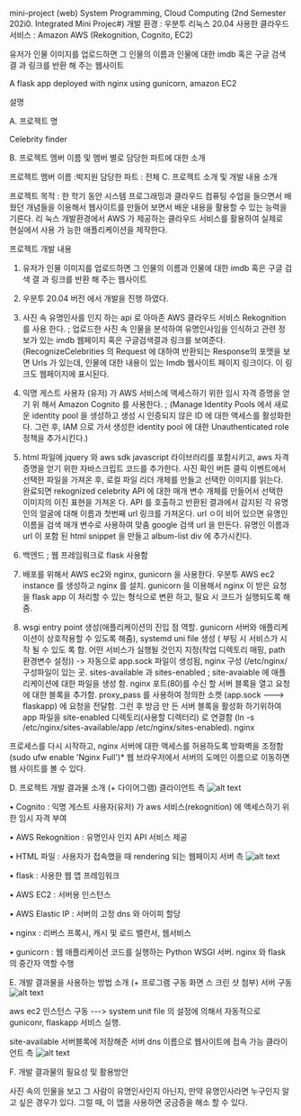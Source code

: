 
mini-project (web)
System Programming, Cloud Computing (2nd Semester 202i0. Integrated Mini Projec#) 개발 환경 : 우분투 리눅스 20.04
사용한 클라우드 서비스 : Amazon AWS (Rekognition, Cognito, EC2)

유저가 인물 이미지를 업로드하면 그 인물의 이름과 인물에 대한 imdb 혹은 구글 검색 결 과 링크를 반환 해 주는 웹사이트

A flask app deployed with nginx using gunicorn, amazon EC2

설명



A. 프로젝트 명

Celebrity finder

B. 프로젝트 멤버 이름 및 멤버 별로 담당한 파트에 대한 소개

프로젝트 멤버 이름 :박지원
 담당한 파트 : 전체
C. 프로젝트 소개 및 개발 내용 소개

프로젝트 목적 : 한 학기 동안 시스템 프로그래밍과 클라우드 컴퓨팅 수업을 들으면서 배웠던 개념들을 이용해서 웹사이트를 만들어 보면서 배운 내용을 활용할 수 있는 능력을 기른다. 리 눅스 개발환경에서 AWS 가 제공하는 클라우드 서비스를 활용하여 실제로 현실에서 사용 가 능한 애플리케이션을 제작한다.

프로젝트 개발 내용

1. 유저가 인물 이미지를 업로드하면 그 인물의 이름과 인물에 대한 imdb 혹은 구글 검색 결 과 링크를 반환 해 주는 웹사이트

2. 우분투 20.04 버전 에서 개발을 진행 하였다.

3. 사진 속 유명인사를 인지 하는 api 로 아마존 AWS 클라우드 서비스 Rekognition를 사용 한다. ; 업로드한 사진 속 인물을 분석하여 유명인사임을 인식하고 관련 정보가 있는 imdb 웹페이지 혹은 구글검색결과 링크를 보여준다. (RecognizeCelebrities 의 Request 에 대하여 반환되는 Response의 포맷을 보면 Urls 가 있는데, 인물에 대한 내용이 있는 Imdb 웹사이트 페이지 링크이다. 이 링크도 웹페이지에 표시된다.

4. 익명 게스트 사용자 (유저) 가 AWS 서비스에 액세스하기 위한 임시 자격 증명을 얻기 위 해서 Amazon Cognito 를 사용한다. ; (Manage Identity Pools 에서 새로운 identity pool 을 생성하고 생성 시 인증되지 않은 ID 에 대한 액세스를 활성화한다. 그런 후, IAM 으로 가서 생성한 identity pool 에 대한 Unauthenticated role 정책을 추가시킨다.)

5. html 파일에 jquery 와 aws sdk javascript 라이브러리를 포함시키고, aws 자격 증명을 얻기 위한 자바스크립트 코드를 추가한다. 사진 확인 버튼 클릭 이벤트에서 선택한 파일을 가져온 후, 로컬 파일 리더 개체를 만들고 선택한 이미지를 읽는다. 완료되면 rekognized celebrity API 에 대한 매개 변수 개체를 만들어서 선택한 이미지의 이진 표현을 가져온 다. API 를 호출하고 반환된 결과에서 감지된 각 유명인의 얼굴에 대해 이름과 첫번째 url 링크를 가져온다. url ㅇ이 비어 있으면 유명인 이름을 검색 매개 변수로 사용하여 맞춤 google 검색 url 을 만든다. 유명인 이름과 url 이 포함 된 html snippet 을 만들고 album-list div 에 추가시킨다.

6. 백엔드 ; 웹 프레임워크로 flask 사용함

7. 배포를 위해서 AWS ec2와 nginx, gunicorn 을 사용한다. 우분투 AWS ec2 instance 를 생성하고 nginx 를 설치. gunicorn 을 이용해서 nginx 이 받은 요청을 flask app 이 처리할 수 있는 형식으로 변환 하고, 필요 시 코드가 실행되도록 해줌.

8. wsgi entry point 생성(애플리케이션의 진입 점 역할. gunicorn 서버와 애플리케이션이 상호작용할 수 있도록 해줌), systemd uni file 생성 ( 부팅 시 서비스가 시작 될 수 있도 록 함. 어떤 서비스가 실행될 것인지 지정(작업 디렉토리 매핑, path 환경변수 설정)) -> 자동으로 app.sock 파일이 생성됨, nginx 구성 (/etc/nginx/ 구성파일이 있는 곳. sites-available 과 sites-enabled ; site-avaiable 에 애플리케이션에 대한 파일을 생성 함. nginx 포트(80)를 수신 할 서버 블록을 열고 요청에 대한 블록을 추가함. proxy_pass 를 사용하여 정의한 소켓 (app.sock ---> flaskapp) 에 요청을 전달함. 그런 후 방금 만 든 서버 블록을 활성화 하기위하여 app 파일을 site-enabled 디렉토리(사용할 디렉터리) 로 연결함 (ln -s /etc/nginx/sites-available/app /etc/nginx/sites-enabled). nginx

프로세스를 다시 시작하고, nginx 서버에 대한 액세스를 허용하도록 방화벽을 조정함 (sudo ufw enable 'Nginx Full')* 웹 브라우저에서 서버의 도메인 이름으로 이동하면 웹 사이트를 볼 수 있다.

D. 프로젝트 개발 결과물 소개 (+ 다이어그램)
 클라이언트 측
![alt text](https://i.ibb.co/MVrdnMP/4.png)


• Cognito : 익명 게스트 사용자(유저) 가 aws 서비스(rekognition) 에 액세스하기 위한 임시 자격 부여

• AWS Rekognition : 유명인사 인지 API 서비스 제공

• HTML 파일 : 사용자가 접속했을 때 rendering 되는 웹페이지 서버 측
![alt text](https://i.ibb.co/HYXz1FJ/5.png)

• flask : 사용한 웹 앱 프레임워크

• AWS EC2 : 서버용 인스턴스

• AWS Elastic IP : 서버의 고정 dns 와 아이피 할당

• nginx : 리버스 프록시, 캐시 및 로드 밸런서, 웹서비스

• gunicorn : 웹 애플리케이션 코드를 실행하는 Python WSGI 서버. nginx 와 flask 의 중간자 역할 수행

E. 개발 결과물을 사용하는 방법 소개 (+ 프로그램 구동 화면 스 크린 샷 첨부)
 서버 구동
![alt text](https://i.ibb.co/sKSsbJr/1.png)






aws ec2 인스턴스 구동 ---> system unit file 의 설정에 의해서 자동적으로 guniconr, flaskapp 서비스 실행.


site-available 서버블록에 저장해준 서버 dns 이름으로 웹사이트에 접속 가능 클라이언트 측
 	![alt text](https://i.ibb.co/yPt14GL/2.png)


F. 개발 결과물의 필요성 및 활용방안

사진 속의 인물을 보고 그 사람이 유명인사인지 아닌지, 만약 유명인사라면 누구인지 알고 싶은 경우가 있다. 그럴 때, 이 앱을 사용하면 궁금증을 해소 할 수 있다.

